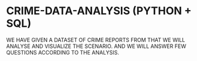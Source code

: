 # CRIME-DATA-ANALYSIS (PYTHON + SQL)
WE HAVE GIVEN A DATASET OF CRIME REPORTS FROM THAT WE WILL ANALYSE AND VISUALIZE THE SCENARIO.
AND WE WILL ANSWER FEW QUESTIONS ACCORDING TO THE ANALYSIS.
